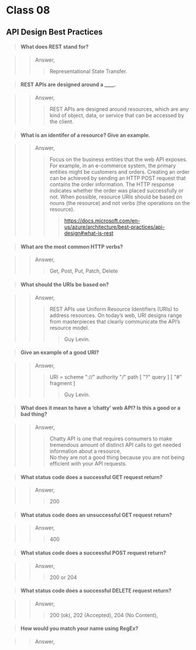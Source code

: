 # **Class 08**  

## **API Design Best Practices**  

>#### What does REST stand for?  

>>Answer,  
>>>Representational State Transfer.

>#### REST APIs are designed around a ____.

>>Answer,  
>>>REST APIs are designed around resources, which are any kind of object, data, or service that can be accessed by the client. 

>#### What is an identifer of a resource? Give an example.

>>Answer,    
>>>Focus on the business entities that the web API exposes. For example, in an e-commerce system, the primary entities might be customers and orders. Creating an order can be achieved by sending an HTTP POST request that contains the order information. The HTTP response indicates whether the order was placed successfully or not. When possible, resource URIs should be based on nouns (the resource) and not verbs (the operations on the resource).
>>>>https://docs.microsoft.com/en-us/azure/architecture/best-practices/api-design#what-is-rest

>#### What are the most common HTTP verbs?

>>Answer,  
>>>Get, Post, Put, Patch, Delete

>#### What should the URIs be based on?

>>Answer,  
>>>REST APIs use Uniform Resource Identifiers (URIs) to address resources. On today’s web, URI designs range from masterpieces that clearly communicate the API’s resource model.
>>>>Guy Levin.

>#### Give an example of a good URI?

>>Answer,  
>>>URI = scheme "://" authority "/" path [ "?" query ] [ "#" fragment ]
>>>>Guy Levin.

>#### What does it mean to have a ‘chatty’ web API? Is this a good or a bad thing?

>>Answer,  
>>>Chatty API is one that requires consumers to make tremendous amount of distinct API calls to get needed information about a resource,  
No they are not a good thing because you are not being efficient with your API requests.

>#### What status code does a successful GET request return?

>>Answer,  
>>>200

>#### What status code does an unsuccessful GET request return?

>>Answer,  
>>>400

>#### What status code does a successful POST request return?

>>Answer,  
>>>200 or 204

>#### What status code does a successful DELETE request return?

>>Answer,  
>>>200 (ok), 202 (Accepted), 204 (No Content),

>#### How would you match your name using RegEx?

>>Answer,  
>>>
